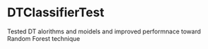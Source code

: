 # DTClassifierTest
Tested DT alorithms and moidels and improved performnace toward Random Forest technique
